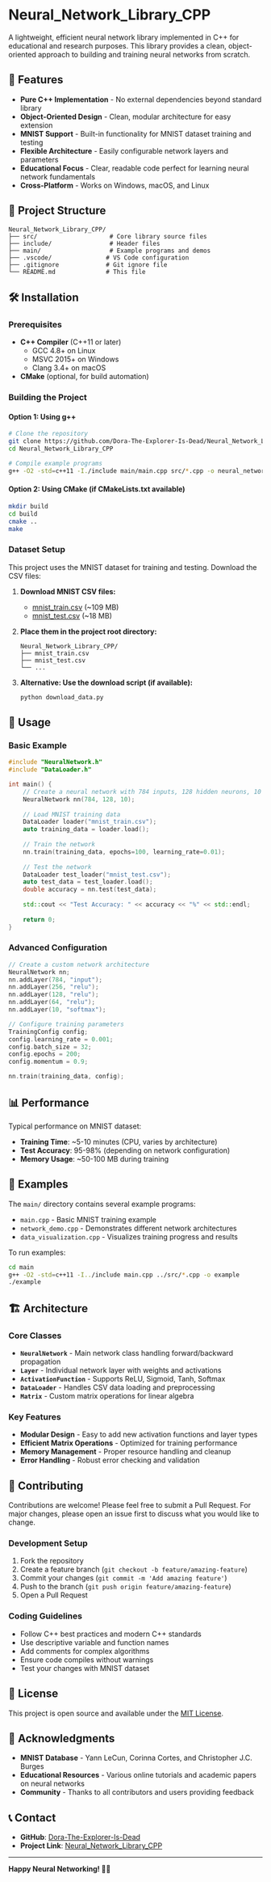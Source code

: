 # Neural_Network_Library_CPP

A lightweight, efficient neural network library implemented in C++ for educational and research purposes. This library provides a clean, object-oriented approach to building and training neural networks from scratch.

## 🚀 Features

- **Pure C++ Implementation** - No external dependencies beyond standard library
- **Object-Oriented Design** - Clean, modular architecture for easy extension
- **MNIST Support** - Built-in functionality for MNIST dataset training and testing
- **Flexible Architecture** - Easily configurable network layers and parameters
- **Educational Focus** - Clear, readable code perfect for learning neural network fundamentals
- **Cross-Platform** - Works on Windows, macOS, and Linux

## 📁 Project Structure

```
Neural_Network_Library_CPP/
├── src/                    # Core library source files
├── include/                # Header files
├── main/                   # Example programs and demos
├── .vscode/               # VS Code configuration
├── .gitignore             # Git ignore file
└── README.md              # This file
```

## 🛠️ Installation

### Prerequisites

- **C++ Compiler** (C++11 or later)
  - GCC 4.8+ on Linux
  - MSVC 2015+ on Windows
  - Clang 3.4+ on macOS
- **CMake** (optional, for build automation)

### Building the Project

#### Option 1: Using g++
```bash
# Clone the repository
git clone https://github.com/Dora-The-Explorer-Is-Dead/Neural_Network_Library_CPP.git
cd Neural_Network_Library_CPP

# Compile example programs
g++ -O2 -std=c++11 -I./include main/main.cpp src/*.cpp -o neural_network_demo
```

#### Option 2: Using CMake (if CMakeLists.txt available)
```bash
mkdir build
cd build
cmake ..
make
```

### Dataset Setup

This project uses the MNIST dataset for training and testing. Download the CSV files:

1. **Download MNIST CSV files:**
   - [mnist_train.csv](http://www.pjreddie.com/media/files/mnist_train.csv) (~109 MB)
   - [mnist_test.csv](http://www.pjreddie.com/media/files/mnist_test.csv) (~18 MB)

2. **Place them in the project root directory:**
   ```
   Neural_Network_Library_CPP/
   ├── mnist_train.csv
   ├── mnist_test.csv
   └── ...
   ```

3. **Alternative: Use the download script (if available):**
   ```bash
   python download_data.py
   ```

## 🔧 Usage

### Basic Example

```cpp
#include "NeuralNetwork.h"
#include "DataLoader.h"

int main() {
    // Create a neural network with 784 inputs, 128 hidden neurons, 10 outputs
    NeuralNetwork nn(784, 128, 10);
    
    // Load MNIST training data
    DataLoader loader("mnist_train.csv");
    auto training_data = loader.load();
    
    // Train the network
    nn.train(training_data, epochs=100, learning_rate=0.01);
    
    // Test the network
    DataLoader test_loader("mnist_test.csv");
    auto test_data = test_loader.load();
    double accuracy = nn.test(test_data);
    
    std::cout << "Test Accuracy: " << accuracy << "%" << std::endl;
    
    return 0;
}
```

### Advanced Configuration

```cpp
// Create a custom network architecture
NeuralNetwork nn;
nn.addLayer(784, "input");
nn.addLayer(256, "relu");
nn.addLayer(128, "relu");
nn.addLayer(64, "relu");
nn.addLayer(10, "softmax");

// Configure training parameters
TrainingConfig config;
config.learning_rate = 0.001;
config.batch_size = 32;
config.epochs = 200;
config.momentum = 0.9;

nn.train(training_data, config);
```

## 📊 Performance

Typical performance on MNIST dataset:
- **Training Time**: ~5-10 minutes (CPU, varies by architecture)
- **Test Accuracy**: 95-98% (depending on network configuration)
- **Memory Usage**: ~50-100 MB during training

## 🧪 Examples

The `main/` directory contains several example programs:

- `main.cpp` - Basic MNIST training example
- `network_demo.cpp` - Demonstrates different network architectures
- `data_visualization.cpp` - Visualizes training progress and results

To run examples:
```bash
cd main
g++ -O2 -std=c++11 -I../include main.cpp ../src/*.cpp -o example
./example
```

## 🏗️ Architecture

### Core Classes

- **`NeuralNetwork`** - Main network class handling forward/backward propagation
- **`Layer`** - Individual network layer with weights and activations
- **`ActivationFunction`** - Supports ReLU, Sigmoid, Tanh, Softmax
- **`DataLoader`** - Handles CSV data loading and preprocessing
- **`Matrix`** - Custom matrix operations for linear algebra

### Key Features

- **Modular Design** - Easy to add new activation functions and layer types
- **Efficient Matrix Operations** - Optimized for training performance
- **Memory Management** - Proper resource handling and cleanup
- **Error Handling** - Robust error checking and validation

## 🤝 Contributing

Contributions are welcome! Please feel free to submit a Pull Request. For major changes, please open an issue first to discuss what you would like to change.

### Development Setup

1. Fork the repository
2. Create a feature branch (`git checkout -b feature/amazing-feature`)
3. Commit your changes (`git commit -m 'Add amazing feature'`)
4. Push to the branch (`git push origin feature/amazing-feature`)
5. Open a Pull Request

### Coding Guidelines

- Follow C++ best practices and modern C++ standards
- Use descriptive variable and function names
- Add comments for complex algorithms
- Ensure code compiles without warnings
- Test your changes with MNIST dataset

## 📄 License

This project is open source and available under the [MIT License](LICENSE).

## 🙏 Acknowledgments

- **MNIST Database** - Yann LeCun, Corinna Cortes, and Christopher J.C. Burges
- **Educational Resources** - Various online tutorials and academic papers on neural networks
- **Community** - Thanks to all contributors and users providing feedback

## 📞 Contact

- **GitHub**: [Dora-The-Explorer-Is-Dead](https://github.com/Dora-The-Explorer-Is-Dead)
- **Project Link**: [Neural_Network_Library_CPP](https://github.com/Dora-The-Explorer-Is-Dead/Neural_Network_Library_CPP)

---

**Happy Neural Networking! 🧠✨**
